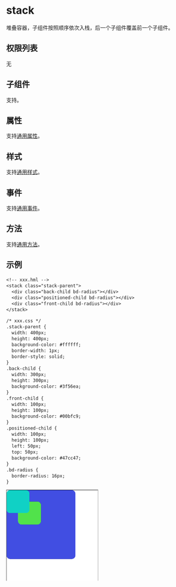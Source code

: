 # stack<a name="ZH-CN_TOPIC_0000001209570695"></a>

堆叠容器，子组件按照顺序依次入栈，后一个子组件覆盖前一个子组件。

## 权限列表<a name="zh-cn_topic_0000001127125064_section11257113618419"></a>

无

## 子组件<a name="zh-cn_topic_0000001127125064_s2936fc34a22b44aa8389d1ec3de8fa61"></a>

支持。

## 属性<a name="zh-cn_topic_0000001127125064_s7207d4d586504fa3be62558273017fbe"></a>

支持[通用属性](js-components-common-attributes.md)。

## 样式<a name="zh-cn_topic_0000001127125064_section1774719169253"></a>

支持[通用样式](js-components-common-styles.md)。

## 事件<a name="zh-cn_topic_0000001127125064_section1948143416285"></a>

支持[通用事件](js-components-common-events.md)。

## 方法<a name="zh-cn_topic_0000001127125064_section2279124532420"></a>

支持[通用方法](js-components-common-methods.md)。

## 示例<a name="zh-cn_topic_0000001127125064_section18137649112711"></a>

```
<!-- xxx.hml -->
<stack class="stack-parent">
  <div class="back-child bd-radius"></div>
  <div class="positioned-child bd-radius"></div>
  <div class="front-child bd-radius"></div>
</stack>
```

```
/* xxx.css */
.stack-parent {
  width: 400px;
  height: 400px;
  background-color: #ffffff;
  border-width: 1px;
  border-style: solid;
}
.back-child {
  width: 300px;
  height: 300px;
  background-color: #3f56ea;
}
.front-child {
  width: 100px;
  height: 100px;
  background-color: #00bfc9;
}
.positioned-child {
  width: 100px;
  height: 100px;
  left: 50px;
  top: 50px;
  background-color: #47cc47;
}
.bd-radius {
  border-radius: 16px;
}
```

![](figures/zh-cn_image_0000001166441636.png)

